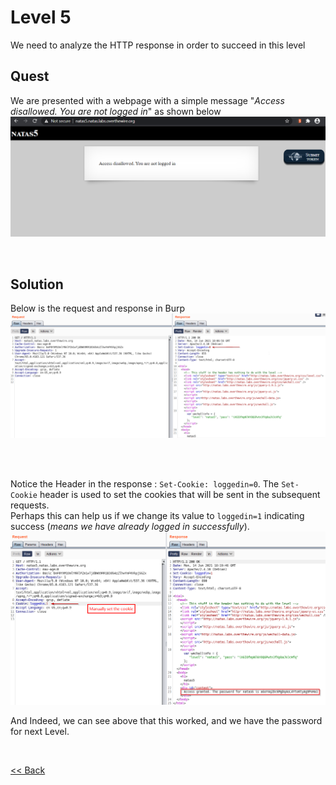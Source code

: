 # Level 5
We need to analyze the HTTP response in order to succeed in this level

## Quest
We are presented with a webpage with a simple message "_Access disallowed. You are not logged in_" as shown below
![Level 5 Image](./images/Level5.png)

<br/>

## Solution
Below is the request and response in Burp
![Level 5 Solution](./images/Level5_solution.png)

<br/>
<br/>

Notice the Header in the response : `Set-Cookie: loggedin=0`. The `Set-Cookie` header is used to set the cookies that will be sent in the subsequent requests.<br/>
Perhaps this can help us if we change its value to `loggedin=1` indicating success (_means we have already logged in successfully_). 
![Level 5.1 Solution](./images/Level5.1_solution.png)
<br/>

And Indeed, we can see above that this worked, and we have the password for next Level.

<br/>

[<< Back](https://grey-fish.github.io/Natas/index.html)

